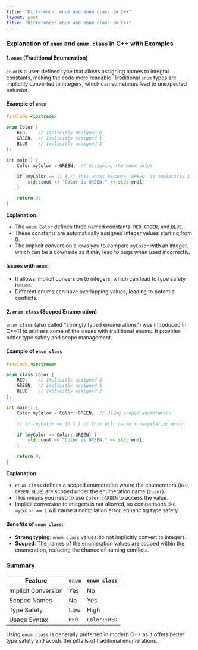 ```yaml
---
Title: "Difference: enum and enum class in C++"
layout: post
title: "Difference: enum and enum class in C++"
---
```

### Explanation of `enum` and `enum class` in C++ with Examples

#### 1. **`enum` (Traditional Enumeration)**

`enum` is a user-defined type that allows assigning names to integral constants, making the code more readable. Traditional `enum` types are implicitly converted to integers, which can sometimes lead to unexpected behavior.

#### **Example of `enum`**
```cpp
#include <iostream>

enum Color {
    RED,    // Implicitly assigned 0
    GREEN,  // Implicitly assigned 1
    BLUE    // Implicitly assigned 2
};

int main() {
    Color myColor = GREEN;  // Assigning the enum value

    if (myColor == 1) { // This works because `GREEN` is implicitly 1
        std::cout << "Color is GREEN." << std::endl;
    }

    return 0;
}
```

**Explanation**:
- The `enum Color` defines three named constants: `RED`, `GREEN`, and `BLUE`.
- These constants are automatically assigned integer values starting from 0.
- The implicit conversion allows you to compare `myColor` with an integer, which can be a downside as it may lead to bugs when used incorrectly.

#### **Issues with `enum`**:
- It allows implicit conversion to integers, which can lead to type safety issues.
- Different enums can have overlapping values, leading to potential conflicts.

#### 2. **`enum class` (Scoped Enumeration)**

`enum class` (also called "strongly typed enumerations") was introduced in C++11 to address some of the issues with traditional enums. It provides better type safety and scope management.

#### **Example of `enum class`**
```cpp
#include <iostream>

enum class Color {
    RED,    // Implicitly assigned 0
    GREEN,  // Implicitly assigned 1
    BLUE    // Implicitly assigned 2
};

int main() {
    Color myColor = Color::GREEN;  // Using scoped enumeration

    // if (myColor == 1) { } // This will cause a compilation error

    if (myColor == Color::GREEN) {
        std::cout << "Color is GREEN." << std::endl;
    }

    return 0;
}
```

**Explanation**:
- `enum class` defines a scoped enumeration where the enumerators (`RED`, `GREEN`, `BLUE`) are scoped under the enumeration name (`Color`).
- This means you need to use `Color::GREEN` to access the value.
- Implicit conversion to integers is not allowed, so comparisons like `myColor == 1` will cause a compilation error, enhancing type safety.

#### **Benefits of `enum class`**:
- **Strong typing**: `enum class` values do not implicitly convert to integers.
- **Scoped**: The names of the enumeration values are scoped within the enumeration, reducing the chance of naming conflicts.

### Summary

| Feature          | `enum`              | `enum class`        |
|------------------|---------------------|---------------------|
| Implicit Conversion | Yes               | No                  |
| Scoped Names     | No                  | Yes                 |
| Type Safety      | Low                | High                |
| Usage Syntax     | `RED`              | `Color::RED`        |

Using `enum class` is generally preferred in modern C++ as it offers better type safety and avoids the pitfalls of traditional enumerations.
